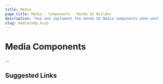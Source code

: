 ```yaml
---
title: Media
page_title: Media - Components - Kendo UI Builder
description: "Use and implement the Kendo UI Media components when working with the Kendo UI Builder tool for creating and managing Angular and AngularJS-based web applications."
slug: mediacomp_kuib
---
```


# Media Components

...

## Suggested Links
